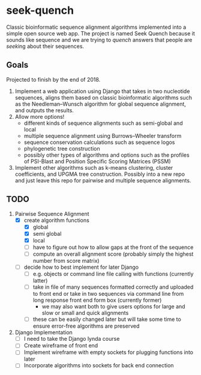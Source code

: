 # seek-quench
Classic bioinformatic sequence alignment algorithms implemented into a simple open source web app. The project is named Seek Quench because it sounds like sequence and we are trying to *quench* answers that people are *seek*ing about their sequences.

## Goals
Projected to finish by the end of 2018.
1. Implement a web application using Django that takes in two nucleotide sequences, aligns them based on classic bioinformatic algorithms such as the Needleman–Wunsch algorithm for global sequence alignment, and outputs the results.
2. Allow more options!
	* different kinds of sequence alignments such as semi-global and local
	* multiple sequence alignment using Burrows–Wheeler transform
	* sequence conservation calculations such as sequence logos
	* phylogenetic tree construction
	* possibly other types of algorithms and options such as the profiles of PSI-Blast and Position Specific Scoring Matrices (PSSM)
3. Implement other algorithms such as k-means clustering, cluster coefficients, and UPGMA tree construction. Possibly into a new repo and just leave this repo for pairwise and multiple sequence alignments.

## TODO
1. Pairwise Sequence Alignment
	- [x] create algorithm functions
		- [x] global
		- [x] semi global
		- [x] local
		- [ ] have to figure out how to allow gaps at the front of the sequence
		- [ ] compute an overall alignment score (probably simply the highest number from score matrix)
	- [ ] decide how to best implement for later Django
		- [ ] e.g. objects or command line file calling with functions (currently latter)
		- [ ] take in file of many sequences formatted correctly and uploaded to front end or take in two sequences via command line from long response front end form box (currently former)
			- we may also want both to give users options for large and slow or small and quick alignments
		- [ ] these can be easily changed later but will take some time to ensure error-free algorithms are preserved
2. Django Implementation
	- [ ] I need to take the Django lynda course
	- [ ] Create wireframe of front end
	- [ ] Implement wireframe with empty sockets for plugging functions into later
	- [ ] Incorporate algorithms into sockets for back end connection
